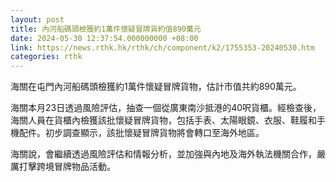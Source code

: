 ```yaml
---
layout: post
title: 內河船碼頭檢獲約1萬件懷疑冒牌貨約值890萬元
date: 2024-05-30 12:37:54.000000000 +08:00
link: https://news.rthk.hk/rthk/ch/component/k2/1755353-20240530.htm
categories: rthk
---
```


海關在屯門內河船碼頭檢獲約1萬件懷疑冒牌貨物，估計市值共約890萬元。

海關本月23日透過風險評估，抽查一個從廣東南沙抵港的40呎貨櫃。經檢查後，海關人員在貨櫃內檢獲該批懷疑冒牌貨物，包括手表、太陽眼鏡、衣服、鞋履和手機配件。初步調查顯示，該批懷疑冒牌貨物將會轉口至海外地區。

海關說，會繼續透過風險評估和情報分析，並加強與內地及海外執法機關合作，嚴厲打擊跨境冒牌物品活動。
